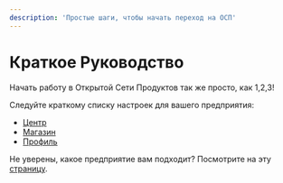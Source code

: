 ```yaml
---
description: 'Простые шаги, чтобы начать переход на ОСП'
---
```


# Краткое Руководство

Начать работу в Открытой Сети Продуктов так же просто, как 1,2,3!

Следуйте краткому списку настроек для вашего предприятия:

* [Центр](multi-producers-shop-hub-quick-setup-guide.md)
* [Магазин](producer-shop-quick-setup-guide.md)
* [Профиль](profile-only-quick-setup-guide.md)

Не уверены, какое предприятие вам подходит? Посмотрите на эту [страницу](../your-quick-start-on-ofn-given-who-you-are.md).

